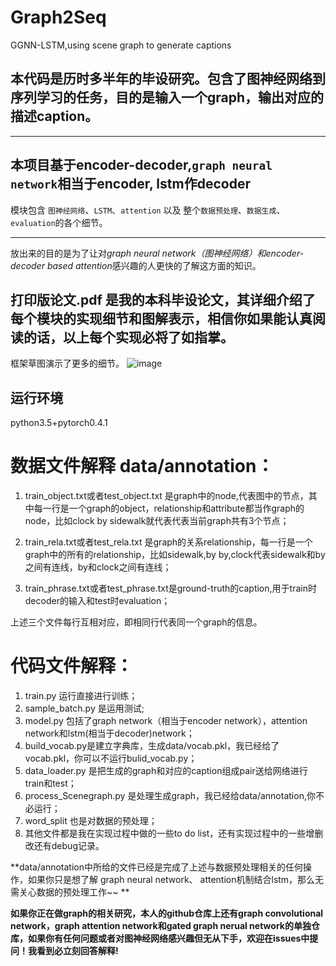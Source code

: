 # Graph2Seq  
GGNN-LSTM,using scene graph to generate captions  

## 本代码是历时多半年的毕设研究。包含了图神经网络到序列学习的任务，目的是输入一个graph，输出对应的描述caption。  
___
## 本项目基于encoder-decoder,`graph neural network`相当于encoder, lstm作decoder  
   模块包含 `图神经网络`、`LSTM`、`attention` 以及 整个`数据预处理`、`数据生成`、`evaluation`的各个细节。  
___
放出来的目的是为了让对*graph neural network（图神经网络）*和*encoder-decoder based attention*感兴趣的人更快的了解这方面的知识。  

## 打印版论文.pdf 是我的本科毕设论文，其详细介绍了每个模块的实现细节和图解表示，相信你如果能认真阅读的话，以上每个实现必将了如指掌。  
框架草图演示了更多的细节。
![image](https://github.com/nwpuhq/Graph2Seq/blob/master/%E6%A1%86%E6%9E%B6%E8%8D%89%E5%9B%BE.png)


## 运行环境   
  python3.5+pytorch0.4.1    

# 数据文件解释  data/annotation：     

  1. train_object.txt或者test_object.txt 是graph中的node,代表图中的节点，其中每一行是一个graph的object，relationship和attribute都当作graph的node，比如clock  by  sidewalk就代表代表当前graph共有3个节点；    
      
  2. train_rela.txt或者test_rela.txt 是graph的关系relationship，每一行是一个graph中的所有的relationship，比如sidewalk,by  by,clock代表sidewalk和by之间有连线，by和clock之间有连线；    
      
  3. train_phrase.txt或者test_phrase.txt是ground-truth的caption,用于train时decoder的输入和test时evaluation；
      
  上述三个文件每行互相对应，即相同行代表同一个graph的信息。   
  
# 代码文件解释：
    
  1. train.py 运行直接进行训练；    
  2. sample_batch.py 是运用测试;  
  3. model.py 包括了graph network（相当于encoder network），attention network和lstm(相当于decoder)network；    
  4. build_vocab.py是建立字典库，生成data/vocab.pkl，我已经给了vocab.pkl，你可以不运行bulid_vocab.py；    
  5. data_loader.py 是把生成的graph和对应的caption组成pair送给网络进行train和test；   
  6. process_Scenegraph.py 是处理生成graph，我已经给data/annotation,你不必运行；    
  7. word_split 也是对数据的预处理；
  8. 其他文件都是我在实现过程中做的一些to do list，还有实现过程中的一些增删改还有debug记录。    
  
  **data/annotation中所给的文件已经是完成了上述与数据预处理相关的任何操作，如果你只是想了解 graph neural network、  attention机制结合lstm，那么无需关心数据的预处理工作~~ **
     
     
  **如果你正在做graph的相关研究，本人的github仓库上还有graph convolutional network，graph attention network和gated graph nerual network的单独仓库，如果你有任何问题或者对图神经网络感兴趣但无从下手，欢迎在issues中提问！我看到必立刻回答解释!**
